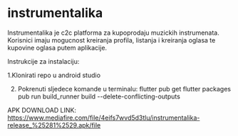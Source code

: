 # instrumentalika

Instrumentalika je c2c platforma za kupoprodaju muzickih instrumenata. Korisnici imaju mogucnost kreiranja profila, listanja i kreiranja oglasa te kupovine oglasa putem aplikacije. 

Instrukcije za instalaciju:


1.Klonirati repo u android studio

2. Pokrenuti sljedece komande u terminalu:
flutter pub get
flutter packages pub run build_runner build --delete-conflicting-outputs


APK DOWNLOAD LINK:
https://www.mediafire.com/file/4eifs7wvd5d3tlu/instrumentalika-release_%25281%2529.apk/file

